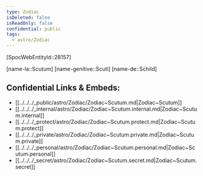 ```yaml
---
type: Zodiac
isDeleted: false
isReadOnly: false
confidential: public
tags:
  - astro/Zodiac
---
```


[SpocWebEntityId::28157]



[name-la::Scutum]
[name-genitive::Scuti]
[name-de::Schild]


## Confidential Links & Embeds: 
- [[../../../_public/astro/Zodiac/Zodiac~Scutum.md|Zodiac~Scutum]] 
- [[../../../_internal/astro/Zodiac/Zodiac~Scutum.internal.md|Zodiac~Scutum.internal]] 
- [[../../../_protect/astro/Zodiac/Zodiac~Scutum.protect.md|Zodiac~Scutum.protect]] 
- [[../../../_private/astro/Zodiac/Zodiac~Scutum.private.md|Zodiac~Scutum.private]] 
- [[../../../_personal/astro/Zodiac/Zodiac~Scutum.personal.md|Zodiac~Scutum.personal]] 
- [[../../../_secret/astro/Zodiac/Zodiac~Scutum.secret.md|Zodiac~Scutum.secret]] 

